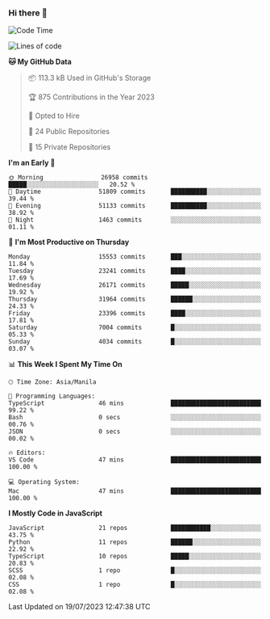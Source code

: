 ### Hi there 👋

<!--START_SECTION:waka-->
![Code Time](http://img.shields.io/badge/Code%20Time-334%20hrs%2044%20mins-blue)

![Lines of code](https://img.shields.io/badge/From%20Hello%20World%20I%27ve%20Written-58.0%20million%20lines%20of%20code-blue)

**🐱 My GitHub Data** 

> 📦 113.3 kB Used in GitHub's Storage 
 > 
> 🏆 875 Contributions in the Year 2023
 > 
> 💼 Opted to Hire
 > 
> 📜 24 Public Repositories 
 > 
> 🔑 15 Private Repositories 
 > 
**I'm an Early 🐤** 

```text
🌞 Morning                26958 commits       █████░░░░░░░░░░░░░░░░░░░░   20.52 % 
🌆 Daytime                51809 commits       ██████████░░░░░░░░░░░░░░░   39.44 % 
🌃 Evening                51133 commits       ██████████░░░░░░░░░░░░░░░   38.92 % 
🌙 Night                  1463 commits        ░░░░░░░░░░░░░░░░░░░░░░░░░   01.11 % 
```
📅 **I'm Most Productive on Thursday** 

```text
Monday                   15553 commits       ███░░░░░░░░░░░░░░░░░░░░░░   11.84 % 
Tuesday                  23241 commits       ████░░░░░░░░░░░░░░░░░░░░░   17.69 % 
Wednesday                26171 commits       █████░░░░░░░░░░░░░░░░░░░░   19.92 % 
Thursday                 31964 commits       ██████░░░░░░░░░░░░░░░░░░░   24.33 % 
Friday                   23396 commits       ████░░░░░░░░░░░░░░░░░░░░░   17.81 % 
Saturday                 7004 commits        █░░░░░░░░░░░░░░░░░░░░░░░░   05.33 % 
Sunday                   4034 commits        █░░░░░░░░░░░░░░░░░░░░░░░░   03.07 % 
```


📊 **This Week I Spent My Time On** 

```text
🕑︎ Time Zone: Asia/Manila

💬 Programming Languages: 
TypeScript               46 mins             █████████████████████████   99.22 % 
Bash                     0 secs              ░░░░░░░░░░░░░░░░░░░░░░░░░   00.76 % 
JSON                     0 secs              ░░░░░░░░░░░░░░░░░░░░░░░░░   00.02 % 

🔥 Editors: 
VS Code                  47 mins             █████████████████████████   100.00 % 

💻 Operating System: 
Mac                      47 mins             █████████████████████████   100.00 % 
```

**I Mostly Code in JavaScript** 

```text
JavaScript               21 repos            ███████████░░░░░░░░░░░░░░   43.75 % 
Python                   11 repos            ██████░░░░░░░░░░░░░░░░░░░   22.92 % 
TypeScript               10 repos            █████░░░░░░░░░░░░░░░░░░░░   20.83 % 
SCSS                     1 repo              █░░░░░░░░░░░░░░░░░░░░░░░░   02.08 % 
CSS                      1 repo              █░░░░░░░░░░░░░░░░░░░░░░░░   02.08 % 
```




 Last Updated on 19/07/2023 12:47:38 UTC
<!--END_SECTION:waka-->
